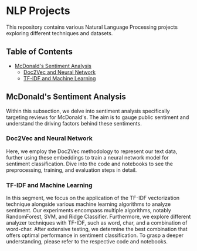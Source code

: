 # NLP Projects

This repository contains various Natural Language Processing projects exploring different techniques and datasets.

## Table of Contents

- [McDonald's Sentiment Analysis](#mcdonalds-sentiment-analysis)
  - [Doc2Vec and Neural Network](#doc2vec-and-neural-network)
  - [TF-IDF and Machine Learning](#tf-idf-and-machine-learning)

## McDonald's Sentiment Analysis

Within this subsection, we delve into sentiment analysis specifically targeting reviews for McDonald's. The aim is to gauge public sentiment and understand the driving factors behind these sentiments.

### Doc2Vec and Neural Network

Here, we employ the Doc2Vec methodology to represent our text data, further using these embeddings to train a neural network model for sentiment classification. Dive into the code and notebooks to see the preprocessing, training, and evaluation steps in detail.

### TF-IDF and Machine Learning

In this segment, we focus on the application of the TF-IDF vectorization technique alongside various machine learning algorithms to analyze sentiment. Our experiments encompass multiple algorithms, notably RandomForest, SVM, and Ridge Classifier. Furthermore, we explore different analyzer techniques with TF-IDF, such as word, char, and a combination of word-char. After extensive testing, we determine the best combination that offers optimal performance in sentiment classification. To grasp a deeper understanding, please refer to the respective code and notebooks.
